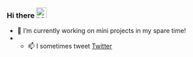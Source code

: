 ### Hi there <img src="https://user-images.githubusercontent.com/1303154/88677602-1635ba80-d120-11ea-84d8-d263ba5fc3c0.gif" width="24px" alt="hi">
- 🔭 I’m currently working on mini projects in my spare time!
- - 📫 I sometimes tweet [Twitter](https://twitter.com/zhenkitkong)

<!--
**kzkit/kzkit** is a ✨ _special_ ✨ repository because its `README.md` (this file) appears on your GitHub profile.
-->
